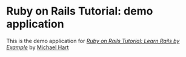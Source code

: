 # Ruby on Rails Tutorial: demo application

This is the demo application for [*Ruby on Rails Tutorial: Learn Rails by Example*](http://railstutorial.org/) by [Michael Hart](http://michaelhartl.com)